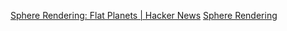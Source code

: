 
[Sphere Rendering: Flat Planets | Hacker News](https://news.ycombinator.com/item?id=40571727)
[Sphere Rendering](https://emildziewanowski.com/flat-planets/)
